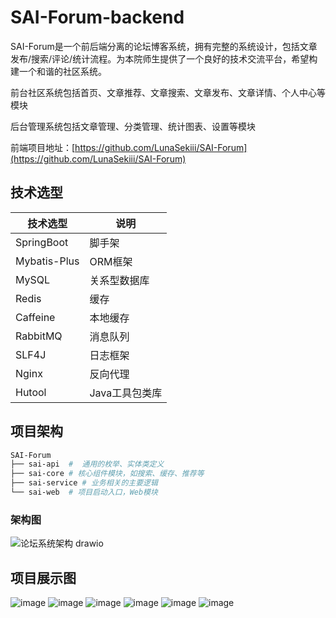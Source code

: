 # SAI-Forum-backend
SAI-Forum是一个前后端分离的论坛博客系统，拥有完整的系统设计，包括文章发布/搜索/评论/统计流程。为本院师生提供了一个良好的技术交流平台，希望构建一个和谐的社区系统。

前台社区系统包括首页、文章推荐、文章搜索、文章发布、文章详情、个人中心等模块

后台管理系统包括文章管理、分类管理、统计图表、设置等模块

前端项目地址：[https://github.com/LunaSekiii/SAI-Forum](https://github.com/LunaSekiii/SAI-Forum)

## 技术选型

|技术选型|说明|
|-|-|
|SpringBoot|脚手架|
|Mybatis-Plus|ORM框架|
|MySQL|关系型数据库|
|Redis|缓存|
|Caffeine|本地缓存|
|RabbitMQ|消息队列|
|SLF4J|日志框架|
|Nginx|反向代理|
|Hutool|Java工具包类库|

## 项目架构

```Bash
SAI-Forum
├── sai-api  #  通用的枚举、实体类定义
├── sai-core # 核心组件模块，如搜索、缓存、推荐等
├── sai-service # 业务相关的主要逻辑
└── sai-web  # 项目启动入口，Web模块
```

### 架构图

![论坛系统架构 drawio](https://github.com/user-attachments/assets/b544ef7a-65ee-404f-9ac6-69eaf1fcd9e9)


## 项目展示图

![image](https://github.com/qing-wq/SAI-Forum-backend/assets/93132738/7da18f8e-54ad-453b-b774-2ccd0d4800e5)
![image](https://github.com/qing-wq/SAI-Forum-backend/assets/93132738/417c4389-3784-4525-8595-b54c482e2881)
![image](https://github.com/qing-wq/SAI-Forum-backend/assets/93132738/f70e0c48-4150-4bea-9528-811cb7ffeeef)
![image](https://github.com/qing-wq/SAI-Forum-backend/assets/93132738/7e276258-25bd-4038-ba3b-d3ee370ac524)
![image](https://github.com/qing-wq/SAI-Forum-backend/assets/93132738/f0329490-16fe-488f-aaed-27b92d8985cb)
![image](https://github.com/qing-wq/SAI-Forum-backend/assets/93132738/c304a794-ca8c-4454-ab73-6a358cf1c13b)
